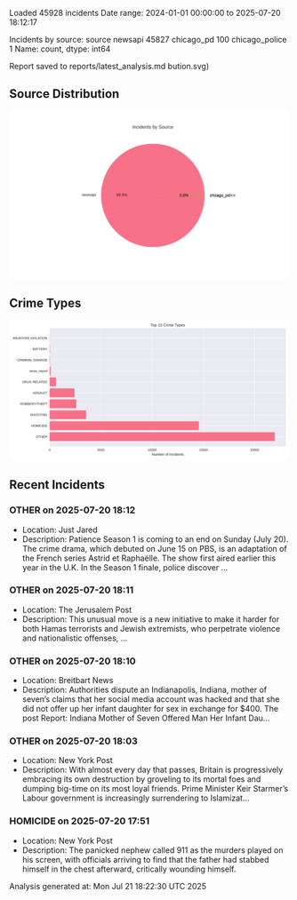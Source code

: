 
Loaded 45928 incidents
Date range: 2024-01-01 00:00:00 to 2025-07-20 18:12:17

Incidents by source:
source
newsapi           45827
chicago_pd          100
chicago_police        1
Name: count, dtype: int64

Report saved to reports/latest_analysis.md
bution.svg)

## Source Distribution
![Source Distribution](images/source_distribution.svg)

## Crime Types
![Crime Types](images/crime_types.svg)

## Recent Incidents

### OTHER on 2025-07-20 18:12
- Location: Just Jared
- Description: Patience Season 1 is coming to an end on Sunday (July 20). The crime drama, which debuted on June 15 on PBS, is an adaptation of the French series Astrid et Raphaëlle. The show first aired earlier this year in the U.K. In the Season 1 finale, police discover …


### OTHER on 2025-07-20 18:11
- Location: The Jerusalem Post
- Description: This unusual move is a new initiative to make it harder for both Hamas terrorists and Jewish extremists, who perpetrate violence and nationalistic offenses, ...


### OTHER on 2025-07-20 18:10
- Location: Breitbart News
- Description: Authorities dispute an Indianapolis, Indiana, mother of seven’s claims that her social media account was hacked and that she did not offer up her infant daughter for sex in exchange for $400.
The post Report: Indiana Mother of Seven Offered Man Her Infant Dau…


### OTHER on 2025-07-20 18:03
- Location: New York Post
- Description: With almost every day that passes, Britain is progressively embracing its own destruction by groveling to its mortal foes and dumping big-time on its most loyal friends. Prime Minister Keir Starmer’s Labour government is increasingly surrendering to Islamizat…


### HOMICIDE on 2025-07-20 17:51
- Location: New York Post
- Description: The panicked nephew called 911 as the murders played on his screen, with officials arriving to find that the father had stabbed himself in the chest afterward, critically wounding himself.

Analysis generated at: Mon Jul 21 18:22:30 UTC 2025
